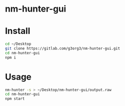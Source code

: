# nm-hunter-gui

# Install

```sh
cd ~/Desktop
git clone https://gitlab.com/g3org3/nm-hunter-gui.git
cd nm-hunter-gui
npm i
```

# Usage

```sh
nm-hunter -s > ~/Desktop/nm-hunter-gui/output.raw
cd nm-hunter-gui
npm start
```
